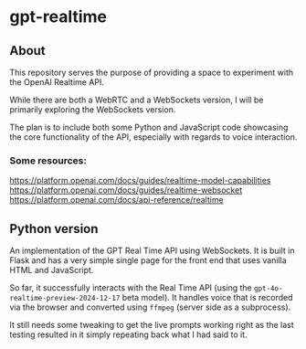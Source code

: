 # gpt-realtime

## About

This repository serves the purpose of providing a space to experiment with the OpenAI Realtime API.

While there are both a WebRTC and a WebSockets version, I will be primarily exploring the WebSockets version.

The plan is to include both some Python and JavaScript code showcasing the core functionality of the API, especially with regards to voice interaction.

### Some resources:

https://platform.openai.com/docs/guides/realtime-model-capabilities
https://platform.openai.com/docs/guides/realtime-websocket
https://platform.openai.com/docs/api-reference/realtime

## Python version

An implementation of the GPT Real Time API using WebSockets. It is built in Flask and has a very simple single page for the front end that uses vanilla HTML and JavaScript.

So far, it successfully interacts with the Real Time API (using the `gpt-4o-realtime-preview-2024-12-17` beta model). It handles voice that is recorded via the browser and converted using `ffmpeg` (server side as a subprocess).

It still needs some tweaking to get the live prompts working right as the last testing resulted in it simply repeating back what I had said to it.
